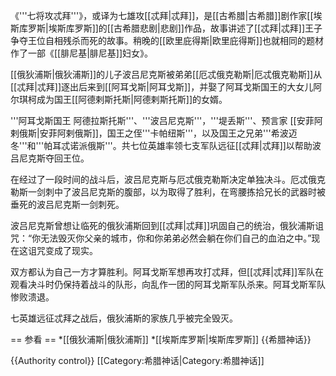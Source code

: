 《'''七将攻忒拜'''》，或译为七雄攻[[忒拜|忒拜]]，是[[古希腊|古希腊]]剧作家[[埃斯库罗斯|埃斯库罗斯]]的[[古希腊悲剧|悲剧]]作品，故事讲述了[[忒拜|忒拜]]王子争夺王位自相残杀而死的故事。稍晚的[[欧里庇得斯|欧里庇得斯]]也就相同的题材作了一部《[[腓尼基|腓尼基]]妇女》。

[[俄狄浦斯|俄狄浦斯]]的儿子波吕尼克斯被弟弟[[厄忒俄克勒斯|厄忒俄克勒斯]]从[[忒拜|忒拜]]逐出后来到[[阿耳戈斯|阿耳戈斯]]，并娶了阿耳戈斯国王的大女儿阿尔琪柯成为国王[[阿德剌斯托斯|阿德剌斯托斯]]的女婿。

'''阿耳戈斯国王 阿德拉斯托斯'''、'''波吕尼克斯'''，'''堤丢斯'''、预言家 [[安菲阿剌俄斯|安菲阿剌俄斯]]，国王之侄'''卡帕纽斯'''，以及国王之兄弟'''希波迈冬'''和'''帕耳忒诺派俄斯'''。共七位英雄率领七支军队远征[[忒拜|忒拜]]以帮助波吕尼克斯夺回王位。

在经过了一段时间的战斗后，波吕尼克斯与厄忒俄克勒斯决定单独决斗。厄忒俄克勒斯一剑刺中了波吕尼克斯的腹部，以为取得了胜利，在弯腰拣拾兄长的武器时被垂死的波吕尼克斯一剑刺死。

波吕尼克斯曾想让临死的俄狄浦斯回到[[忒拜|忒拜]]巩固自己的统治，俄狄浦斯诅咒：“你无法毁灭你父亲的城市，你和你弟弟必然会躺在你们自己的血泊之中。”现在这诅咒变成了现实。

双方都认为自己一方才算胜利。阿耳戈斯军想再攻打忒拜，但[[忒拜|忒拜]]军队在观看决斗时仍保持着战斗的队形，向乱作一团的阿耳戈斯军队杀来。阿耳戈斯军队惨败溃退。

七英雄远征忒拜之战后，俄狄浦斯的家族几乎被完全毁灭。

== 参看 ==
*[[俄狄浦斯|俄狄浦斯]]
*[[埃斯库罗斯|埃斯库罗斯]]
{{希腊神话}}

{{Authority control}}
[[Category:希腊神话|Category:希腊神话]]